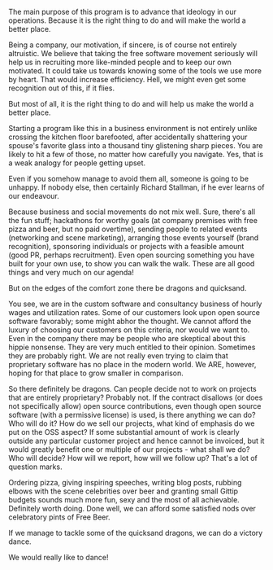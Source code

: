 The main purpose of this program is to advance that ideology in our operations. Because it is the right thing to do and will make the world a better place.

Being a company, our motivation, if sincere, is of course not entirely altruistic. We believe that taking the free software movement seriously will help us in recruiting more like-minded people and to keep our own motivated. It could take us towards knowing some of the tools we use more by heart. That would increase efficiency. Hell, we might even get some recognition out of this, if it flies.

But most of all, it is the right thing to do and will help us make the world a better place.

Starting a program like this in a business environment is not entirely unlike crossing the kitchen floor barefooted, after accidentally shattering your spouse's favorite glass into a thousand tiny glistening sharp pieces. You are likely to hit a few of those, no matter how carefully you navigate. Yes, that is a weak analogy for people getting upset.

Even if you somehow manage to avoid them all, someone is going to be unhappy. If nobody else, then certainly Richard Stallman, if he ever learns of our endeavour.

Because business and social movements do not mix well. Sure, there's all the fun stuff; hackathons for worthy goals (at company premises with free pizza and beer, but no paid overtime), sending people to related events (networking and scene marketing), arranging those events yourself (brand recognition), sponsoring individuals or projects with a feasible amount (good PR, perhaps recruitment). Even open sourcing something you have built for your own use, to show you can walk the walk. These are all good things and very much on our agenda!

But on the edges of the comfort zone there be dragons and quicksand.

You see, we are in the custom software and consultancy business of hourly wages and utilization rates. Some of our customers look upon open source software favorably; some might abhor the thought. We cannot afford the luxury of choosing our customers on this criteria, nor would we want to. Even in the company there may be people who are skeptical about this hippie nonsense. They are very much entitled to their opinion. Sometimes they are probably right. We are not really even trying to claim that proprietary software has no place in the modern world. We ARE, however, hoping for that place to grow smaller in comparison.

So there definitely be dragons. Can people decide not to work on projects that are entirely proprietary? Probably not. If the contract disallows (or does not specifically allow) open source contributions, even though open source software (with a permissive license) is used, is there anything we can do? Who will do it? How do we sell our projects, what kind of emphasis do we put on the OSS aspect? If some substantial amount of work is clearly outside any particular customer project and hence cannot be invoiced, but it would greatly benefit one or multiple of our projects - what shall we do? Who will decide? How will we report, how will we follow up? That's a lot of question marks. 

Ordering pizza, giving inspiring speeches, writing blog posts, rubbing elbows with the scene celebrities over beer and granting small Gittip budgets sounds much more fun, sexy and the most of all achievable. Definitely worth doing. Done well, we can afford some satisfied nods over celebratory pints of Free Beer.

If we manage to tackle some of the quicksand dragons, we can do a victory dance.

We would really like to dance!
